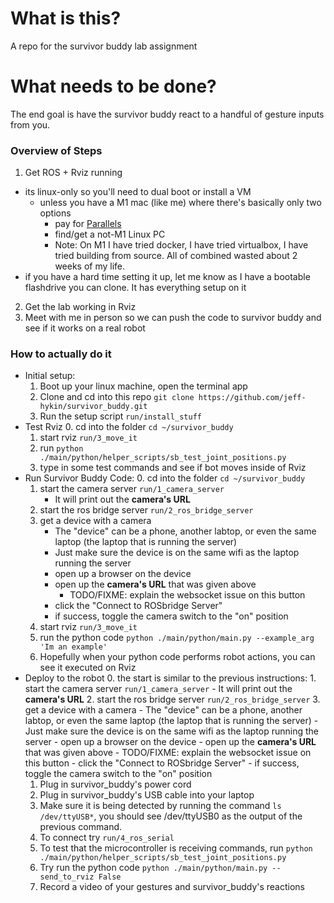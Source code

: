 # What is this?

A repo for the survivor buddy lab assignment


# What needs to be done?

The end goal is have the survivor buddy react to a handful of gesture inputs from you.

### Overview of Steps

1. Get ROS + Rviz running
- its linux-only so you'll need to dual boot or install a VM
    - unless you have a M1 mac (like me) where there's basically only two options
        - pay for [Parallels](https://www.parallels.com/)
        - find/get a not-M1 Linux PC 
        - Note: On M1 I have tried docker, I have tried virtualbox, I have tried building from source. All of combined wasted about 2 weeks of my life.
- if you have a hard time setting it up, let me know as I have a bootable flashdrive you can clone. It has everything setup on it
2. Get the lab working in Rviz
3. Meet with me in person so we can push the code to survivor buddy and see if it works on a real robot

### How to actually do it

- Initial setup:
    1. Boot up your linux machine, open the terminal app
    2. Clone and cd into this repo `git clone https://github.com/jeff-hykin/survivor_buddy.git`
    3. Run the setup script `run/install_stuff`
- Test Rviz
    0. cd into the folder `cd ~/survivor_buddy`
    1. start rviz `run/3_move_it`
    2. run `python ./main/python/helper_scripts/sb_test_joint_positions.py`
    3. type in some test commands and see if bot moves inside of Rviz
- Run Survivor Buddy Code:
    0. cd into the folder `cd ~/survivor_buddy`
    1. start the camera server `run/1_camera_server`
        - It will print out the **camera's URL**
    2. start the ros bridge server `run/2_ros_bridge_server`
    3. get a device with a camera
        - The "device" can be a phone, another labtop, or even the same laptop (the laptop that is running the server)
        - Just make sure the device is on the same wifi as the laptop running the server
        - open up a browser on the device
        - open up the **camera's URL** that was given above
            - TODO/FIXME: explain the websocket issue on this button
        - click the "Connect to ROSbridge Server"
        - if success, toggle the camera switch to the "on" position
    4. start rviz `run/3_move_it`
    5. run the python code `python ./main/python/main.py --example_arg 'Im an example'`
    6. Hopefully when your python code performs robot actions, you can see it executed on Rviz
- Deploy to the robot
    0. the start is similar to the previous instructions:
        1. start the camera server `run/1_camera_server`
            - It will print out the **camera's URL**
        2. start the ros bridge server `run/2_ros_bridge_server`
        3. get a device with a camera
            - The "device" can be a phone, another labtop, or even the same laptop (the laptop that is running the server)
            - Just make sure the device is on the same wifi as the laptop running the server
            - open up a browser on the device
            - open up the **camera's URL** that was given above
                - TODO/FIXME: explain the websocket issue on this button
            - click the "Connect to ROSbridge Server"
            - if success, toggle the camera switch to the "on" position
    1. Plug in survivor_buddy's power cord
    2. Plug in survivor_buddy's USB cable into your laptop
    3. Make sure it is being detected by running the command `ls /dev/ttyUSB*`, you should see /dev/ttyUSB0 as the output of the previous command.
    4. To connect try `run/4_ros_serial`
    5. To test that the microcontroller is receiving commands, run `python ./main/python/helper_scripts/sb_test_joint_positions.py`
    6. Try run the python code `python ./main/python/main.py --send_to_rviz False`
    7. Record a video of your gestures and survivor_buddy's reactions